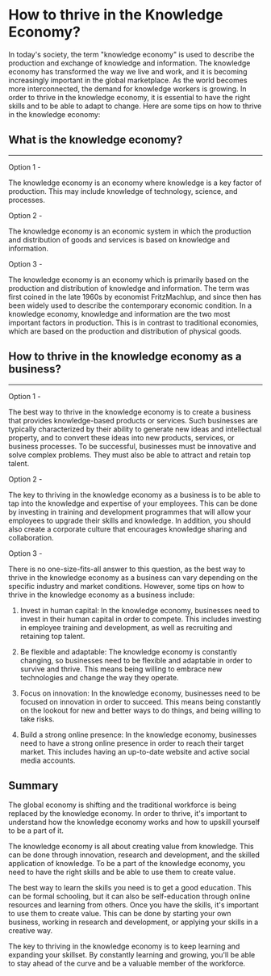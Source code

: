 # How to thrive in the Knowledge Economy?

In today's society, the term "knowledge economy" is used to describe the production and exchange of knowledge and information. The knowledge economy has transformed the way we live and work, and it is becoming increasingly important in the global marketplace. As the world becomes more interconnected, the demand for knowledge workers is growing. In order to thrive in the knowledge economy, it is essential to have the right skills and to be able to adapt to change. Here are some tips on how to thrive in the knowledge economy:

## What is the knowledge economy?

----------------------------------------------------------------------------------------------------

Option 1 - 

The knowledge economy is an economy where knowledge is a key factor of production. This may include knowledge of technology, science, and processes.


Option 2 - 

The knowledge economy is an economic system in which the production and distribution of goods and services is based on knowledge and information.


Option 3 - 

The knowledge economy is an economy which is primarily based on the production and distribution of knowledge and information. The term was first coined in the late 1960s by economist FritzMachlup, and since then has been widely used to describe the contemporary economic condition. In a knowledge economy, knowledge and information are the two most important factors in production. This is in contrast to traditional economies, which are based on the production and distribution of physical goods.

## How to thrive in the knowledge economy as a business?

----------------------------------------------------------------------------------------------------

Option 1 - 

The best way to thrive in the knowledge economy is to create a business that provides knowledge-based products or services. Such businesses are typically characterized by their ability to generate new ideas and intellectual property, and to convert these ideas into new products, services, or business processes. To be successful, businesses must be innovative and solve complex problems. They must also be able to attract and retain top talent.


Option 2 - 

The key to thriving in the knowledge economy as a business is to be able to tap into the knowledge and expertise of your employees. This can be done by investing in training and development programmes that will allow your employees to upgrade their skills and knowledge. In addition, you should also create a corporate culture that encourages knowledge sharing and collaboration.


Option 3 - 

There is no one-size-fits-all answer to this question, as the best way to thrive in the knowledge economy as a business can vary depending on the specific industry and market conditions. However, some tips on how to thrive in the knowledge economy as a business include:

1. Invest in human capital: In the knowledge economy, businesses need to invest in their human capital in order to compete. This includes investing in employee training and development, as well as recruiting and retaining top talent.

2. Be flexible and adaptable: The knowledge economy is constantly changing, so businesses need to be flexible and adaptable in order to survive and thrive. This means being willing to embrace new technologies and change the way they operate.

3. Focus on innovation: In the knowledge economy, businesses need to be focused on innovation in order to succeed. This means being constantly on the lookout for new and better ways to do things, and being willing to take risks.

4. Build a strong online presence: In the knowledge economy, businesses need to have a strong online presence in order to reach their target market. This includes having an up-to-date website and active social media accounts.


## Summary


The global economy is shifting and the traditional workforce is being replaced by the knowledge economy. In order to thrive, it's important to understand how the knowledge economy works and how to upskill yourself to be a part of it.

The knowledge economy is all about creating value from knowledge. This can be done through innovation, research and development, and the skilled application of knowledge. To be a part of the knowledge economy, you need to have the right skills and be able to use them to create value.

The best way to learn the skills you need is to get a good education. This can be formal schooling, but it can also be self-education through online resources and learning from others. Once you have the skills, it's important to use them to create value. This can be done by starting your own business, working in research and development, or applying your skills in a creative way.

The key to thriving in the knowledge economy is to keep learning and expanding your skillset. By constantly learning and growing, you'll be able to stay ahead of the curve and be a valuable member of the workforce.
